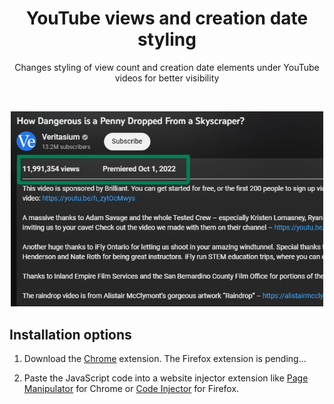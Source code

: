 <h1 align="center">YouTube views and creation date styling</h1>
<p align="center">Changes styling of view count and creation date elements under YouTube videos for better visibility</p>
<br>
<p align="center"><img margin-left="auto" src="Screenshots/screenshot_640x400.png" width="500px"></p>

## Installation options

1. Download the [Chrome](https://chrome.google.com/webstore/detail/youtube-views-and-creatio/bjnnepoibpbppckipbggcajaclfjdbhb) extension. The Firefox extension is pending...

2. Paste the JavaScript code into a website injector extension like [Page Manipulator](https://chrome.google.com/webstore/detail/page-manipulator/mdhellggnoabbnnchkeniomkpghbekko?hl=en) for Chrome or [Code Injector](https://addons.mozilla.org/en-US/firefox/addon/codeinjector/) for Firefox.
<br>
